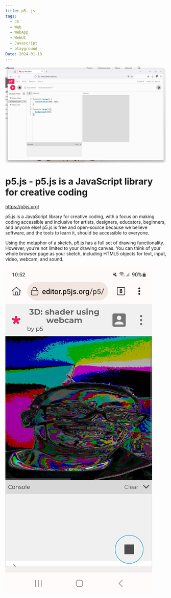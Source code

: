 ```yaml
---
title: p5. js
tags:
  - JS
  - Web
  - WebApp
  - WebUI
  - Javascript
  - playground
Date: 2024-01-18
---
```

![](../_asset/2024-01-18-p5.js_image_1.jpg)
# p5.js - p5.js is a JavaScript library for creative coding


<https://p5js.org/>

p5.js is a JavaScript library for creative coding, with a focus on making coding accessible and inclusive for artists, designers, educators, beginners, and anyone else! p5.js is free and open-source because we believe software, and the tools to learn it, should be accessible to everyone.

Using the metaphor of a sketch, p5.js has a full set of drawing functionality. However, you’re not limited to your drawing canvas. You can think of your whole browser page as your sketch, including HTML5 objects for text, input, video, webcam, and sound.

![](../_asset/2024-01-18-p5.js_image_2.jpg)
